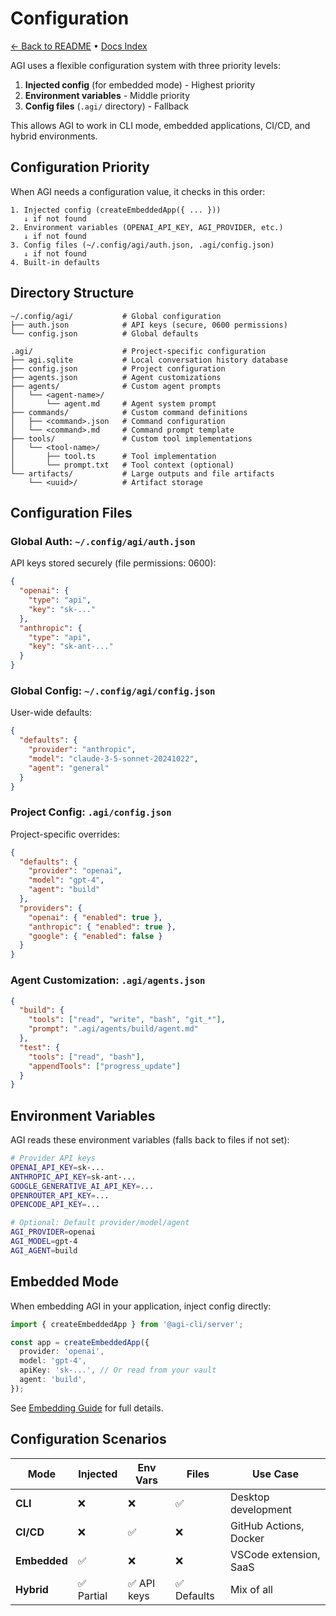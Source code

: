 # Configuration

[← Back to README](../README.md) • [Docs Index](./index.md)

AGI uses a flexible configuration system with three priority levels:

1. **Injected config** (for embedded mode) - Highest priority
2. **Environment variables** - Middle priority  
3. **Config files** (`.agi/` directory) - Fallback

This allows AGI to work in CLI mode, embedded applications, CI/CD, and hybrid environments.

## Configuration Priority

When AGI needs a configuration value, it checks in this order:

```
1. Injected config (createEmbeddedApp({ ... }))
   ↓ if not found
2. Environment variables (OPENAI_API_KEY, AGI_PROVIDER, etc.)
   ↓ if not found  
3. Config files (~/.config/agi/auth.json, .agi/config.json)
   ↓ if not found
4. Built-in defaults
```

## Directory Structure

```
~/.config/agi/           # Global configuration
├── auth.json            # API keys (secure, 0600 permissions)
└── config.json          # Global defaults

.agi/                    # Project-specific configuration
├── agi.sqlite           # Local conversation history database
├── config.json          # Project configuration
├── agents.json          # Agent customizations
├── agents/              # Custom agent prompts
│   └── <agent-name>/
│       └── agent.md     # Agent system prompt
├── commands/            # Custom command definitions
│   ├── <command>.json   # Command configuration
│   └── <command>.md     # Command prompt template
├── tools/               # Custom tool implementations
│   └── <tool-name>/
│       ├── tool.ts      # Tool implementation
│       └── prompt.txt   # Tool context (optional)
└── artifacts/           # Large outputs and file artifacts
    └── <uuid>/          # Artifact storage
```

## Configuration Files

### Global Auth: `~/.config/agi/auth.json`

API keys stored securely (file permissions: 0600):

```json
{
  "openai": {
    "type": "api",
    "key": "sk-..."
  },
  "anthropic": {
    "type": "api",
    "key": "sk-ant-..."
  }
}
```

### Global Config: `~/.config/agi/config.json`

User-wide defaults:

```json
{
  "defaults": {
    "provider": "anthropic",
    "model": "claude-3-5-sonnet-20241022",
    "agent": "general"
  }
}
```

### Project Config: `.agi/config.json`

Project-specific overrides:

```json
{
  "defaults": {
    "provider": "openai",
    "model": "gpt-4",
    "agent": "build"
  },
  "providers": {
    "openai": { "enabled": true },
    "anthropic": { "enabled": true },
    "google": { "enabled": false }
  }
}
```

### Agent Customization: `.agi/agents.json`

```json
{
  "build": {
    "tools": ["read", "write", "bash", "git_*"],
    "prompt": ".agi/agents/build/agent.md"
  },
  "test": {
    "tools": ["read", "bash"],
    "appendTools": ["progress_update"]
  }
}
```

## Environment Variables

AGI reads these environment variables (falls back to files if not set):

```bash
# Provider API keys
OPENAI_API_KEY=sk-...
ANTHROPIC_API_KEY=sk-ant-...
GOOGLE_GENERATIVE_AI_API_KEY=...
OPENROUTER_API_KEY=...
OPENCODE_API_KEY=...

# Optional: Default provider/model/agent
AGI_PROVIDER=openai
AGI_MODEL=gpt-4
AGI_AGENT=build
```

## Embedded Mode

When embedding AGI in your application, inject config directly:

```typescript
import { createEmbeddedApp } from '@agi-cli/server';

const app = createEmbeddedApp({
  provider: 'openai',
  model: 'gpt-4',
  apiKey: 'sk-...', // Or read from your vault
  agent: 'build',
});
```

See [Embedding Guide](./embedding-guide.md) for full details.

## Configuration Scenarios

| Mode | Injected | Env Vars | Files | Use Case |
|------|----------|----------|-------|----------|
| **CLI** | ❌ | ❌ | ✅ | Desktop development |
| **CI/CD** | ❌ | ✅ | ❌ | GitHub Actions, Docker |
| **Embedded** | ✅ | ❌ | ❌ | VSCode extension, SaaS |
| **Hybrid** | ✅ Partial | ✅ API keys | ✅ Defaults | Mix of all |
